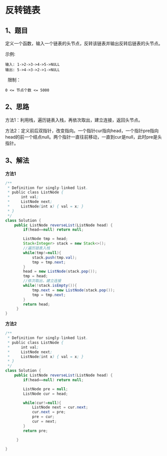 # 反转链表

## 1、题目

定义一个函数，输入一个链表的头节点，反转该链表并输出反转后链表的头节点。

示例:

	输入: 1->2->3->4->5->NULL
	输出: 5->4->3->2->1->NULL
 
限制：

	0 <= 节点个数 <= 5000

## 2、思路

方法1：利用栈，遍历链表入栈，再依次取出，建立连接，返回头节点。

方法2：定义前后双指针，改变指向。一个指针cur指向head，一个指针pre指向head的前一个结点null。两个指针一直往前移动，一直到cur是null，此时pre是头指针。

## 3、解法

**方法1**

```java
/**
 * Definition for singly-linked list.
 * public class ListNode {
 *     int val;
 *     ListNode next;
 *     ListNode(int x) { val = x; }
 * }
 */
class Solution {
    public ListNode reverseList(ListNode head) {
        if(head==null) return null;

        ListNode tmp = head;
        Stack<Integer> stack = new Stack<>();
        //遍历链表入栈
        while(tmp!=null){
            stack.push(tmp.val);
            tmp = tmp.next;
        }
        head = new ListNode(stack.pop());
        tmp = head;
        //依次取出，建立连接
        while(!stack.isEmpty()){
            tmp.next = new ListNode(stack.pop());
            tmp = tmp.next;
        }
        return head;
     }
}
```
**方法2**

```java
/**
 * Definition for singly-linked list.
 * public class ListNode {
 *     int val;
 *     ListNode next;
 *     ListNode(int x) { val = x; }
 * }
 */
class Solution {
    public ListNode reverseList(ListNode head) {
        if(head==null) return null;

        ListNode pre = null;
        ListNode cur = head;

        while(cur!=null){
            ListNode next = cur.next;
            cur.next = pre;
            pre = cur;
            cur = next;
        }
        return pre;

     }
   
}
```